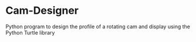 # Cam-Designer
Python program to design the profile of a rotating cam and display using the Python Turtle library

